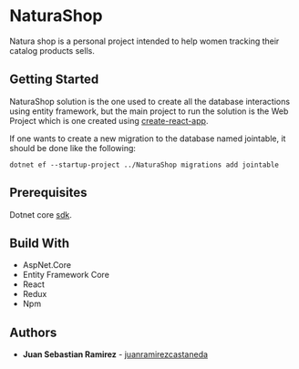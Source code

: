 # NaturaShop

Natura shop is a personal project intended to help women tracking their catalog products sells.

## Getting Started

NaturaShop solution is the one used to create all the database interactions using entity framework, but the main project to run the solution is the Web Project which is one created using [create-react-app](https://github.com/facebook/create-react-app).

If one wants to create a new migration to the database named jointable, it should be done like the following:

```
dotnet ef --startup-project ../NaturaShop migrations add jointable
```

## Prerequisites

Dotnet core [sdk](https://dotnet.microsoft.com/download).

## Build With

- AspNet.Core
- Entity Framework Core
- React
- Redux
- Npm

## Authors

- **Juan Sebastian Ramirez** - [juanramirezcastaneda](https://github.com/juanramirezcastaneda)
